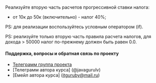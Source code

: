 Реализуйте вторую часть расчетов прогрессивной ставки налога:
- от 10к до 50к (включительно) - налог 40%;

PS: для реализации воспользуйтесь условным оператором (if).

PS: реализуйте только вторую часть правила расчета налогов,
для дохода > 50000 налог по-прежнему должен быть равен 0.0.

#### Поддержка, вопросы и обратная связь по проекту
* [Телеграмм группа проекта](https://t.me/+mvRhG9YECTlkZjQ0)
* [Телеграмм автора курса] (@javagurulv)
* [Емейл автора курса] (itguruby@mail.ru)
